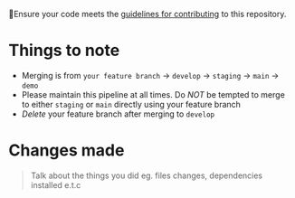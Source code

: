 🚨Ensure your code meets the [guidelines for contributing](https://github.com/Kiotapay-org/v2-frontend/blob/develop/docs/CONTRIBUTING.md) to this repository.

# Things to note
- Merging is from `your feature branch` -> `develop` -> `staging` -> `main` -> `demo`
- Please maintain this pipeline at all times. Do *NOT* be tempted to merge to either `staging` or `main` directly using your feature branch
- *Delete* your feature branch after merging to `develop`


# Changes made
> Talk about the things you did eg. files changes, dependencies installed e.t.c